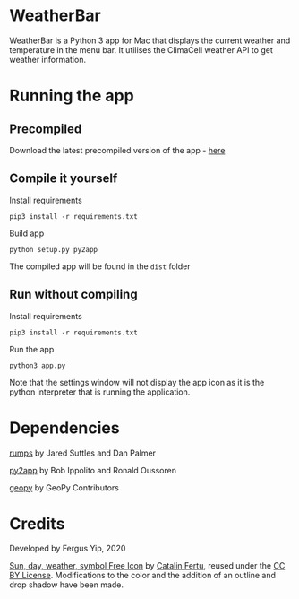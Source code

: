 # WeatherBar

WeatherBar is a Python 3 app for Mac that displays the current weather and temperature in the menu bar. It utilises the ClimaCell weather API to get weather information.

</div>

# Running the app

## Precompiled

Download the latest precompiled version of the app - [here](https://github.com/FergusYip/DrinkMoreApp/releases)

## Compile it yourself

Install requirements

`pip3 install -r requirements.txt`

Build app

`python setup.py py2app`

The compiled app will be found in the `dist` folder

## Run without compiling

Install requirements

`pip3 install -r requirements.txt`

Run the app

`python3 app.py`

Note that the settings window will not display the app icon as it is the python interpreter that is running the application.

# Dependencies

[rumps](https://pypi.org/project/rumps/) by Jared Suttles and Dan Palmer

[py2app](https://pypi.org/project/py2app/) by Bob Ippolito and Ronald Oussoren

[geopy](https://pypi.org/project/geopy/) by GeoPy Contributors

# Credits

Developed by Fergus Yip, 2020

[Sun, day, weather, symbol Free Icon](https://icon-icons.com/icon/droplet-of-water/83794) by [Catalin Fertu](http://catalinfertu.com/), reused under the [CC BY License](https://creativecommons.org/licenses/by/4.0/). Modifications to the color and the addition of an outline and drop shadow have been made.
